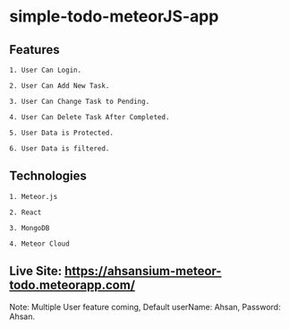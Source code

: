 # simple-todo-meteorJS-app

## Features

    1. User Can Login.

    2. User Can Add New Task.

    3. User Can Change Task to Pending.

    4. User Can Delete Task After Completed.

    5. User Data is Protected.

    6. User Data is filtered.

## Technologies

    1. Meteor.js

    2. React

    3. MongoDB

    4. Meteor Cloud

## Live Site: https://ahsansium-meteor-todo.meteorapp.com/

Note: Multiple User feature coming, Default userName: Ahsan, Password: Ahsan.

